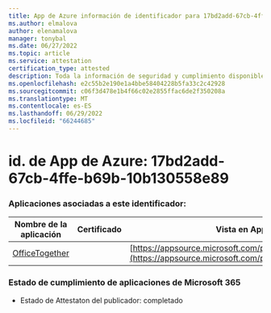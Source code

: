 ```yaml
---
title: App de Azure información de identificador para 17bd2add-67cb-4ffe-b69b-10b130558e89
ms.author: elmalova
author: elenamalova
manager: tonybal
ms.date: 06/27/2022
ms.topic: article
ms.service: attestation
certification_type: attested
description: Toda la información de seguridad y cumplimiento disponible para 17bd2add-67cb-4ffe-b69b-10b130558e89.
ms.openlocfilehash: e2c55b2e190e1a4bbe58404228b5fa33c2c42928
ms.sourcegitcommit: c06f3d478e1b4f66c02e2855ffac6de2f350208a
ms.translationtype: MT
ms.contentlocale: es-ES
ms.lasthandoff: 06/29/2022
ms.locfileid: "66244685"
---
```

# <a name="azure-app-id-17bd2add-67cb-4ffe-b69b-10b130558e89"></a>id. de App de Azure: 17bd2add-67cb-4ffe-b69b-10b130558e89


### <a name="apps-associated-with-this-id"></a>Aplicaciones asociadas a este identificador:
| **Nombre de la aplicación** | **Certificado** | **Vista en AppSource** |
|--------------|---------------|-----------------------|
| [OfficeTogether](../forward/WA200003767.md) |  | [https://appsource.microsoft.com/product/office/WA200003767](https://appsource.microsoft.com/product/office/WA200003767) |

### <a name="microsoft-365-app-compliance-status"></a>Estado de cumplimiento de aplicaciones de Microsoft 365
- Estado de Attestaton del publicador: completado
